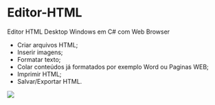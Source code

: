 # Editor-HTML
Editor HTML Desktop Windows em C# com Web Browser

* Criar arquivos HTML;
* Inserir imagens;
* Formatar texto;
* Colar conteúdos já formatados por exemplo Word ou Paginas WEB;
* Imprimir HTML;
* Salvar/Exportar HTML.
<img src="https://github.com/stefano2007/Editor-HTML/Exemplo editor HMLT.png" />
